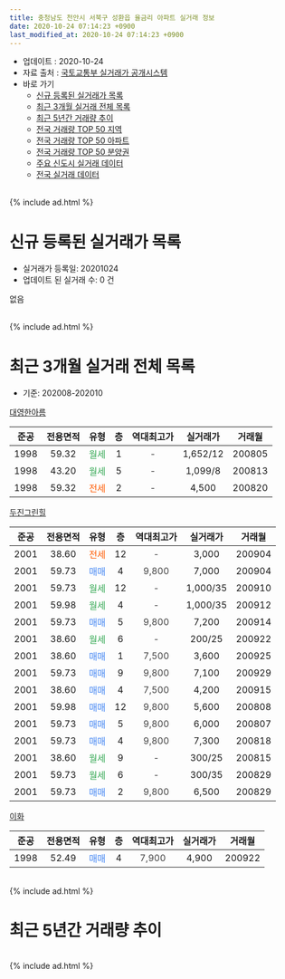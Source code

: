 ```yaml
---
title: 충청남도 천안시 서북구 성환읍 율금리 아파트 실거래 정보
date: 2020-10-24 07:14:23 +0900
last_modified_at: 2020-10-24 07:14:23 +0900
---
```


* 업데이트 : 2020-10-24
* 자료 출처 : [국토교통부 실거래가 공개시스템](http://rt.molit.go.kr)
* 바로 가기
    * [신규 등록된 실거래가 목록](#신규-등록된-실거래가-목록)
    * [최근 3개월 실거래 전체 목록](#최근-3개월-실거래-전체-목록)
    * [최근 5년간 거래량 추이](#최근-5년간-거래량-추이)
    * [전국 거래량 TOP 50 지역](https://inasie.github.io/apt-trade-info/최근-3개월-전국에서-가장-거래가-많이-발생한-지역)
    * [전국 거래량 TOP 50 아파트](https://inasie.github.io/apt-trade-info/최근-3개월-전국에서-가장-거래가-많이-발생한-아파트)
    * [전국 거래량 TOP 50 분양권](https://inasie.github.io/apt-trade-info/최근-3개월-전국에서-가장-거래가-많이-발생한-분양권)
    * [주요 신도시 실거래 데이터](https://inasie.github.io/apt-trade-info/주요-신도시)
    * [전국 실거래 데이터](https://inasie.github.io/apt-trade-info/전국)
<br>
{% include ad.html %}
<br>

# 신규 등록된 실거래가 목록
* 실거래가 등록일: 20201024
* 업데이트 된 실거래 수: 0 건

없음

<br>
{% include ad.html %}
<br>

# 최근 3개월 실거래 전체 목록
* 기준: 202008-202010


[대영한아름](https://search.naver.com/search.naver?query=%EC%B6%A9%EC%B2%AD%EB%82%A8%EB%8F%84+%EC%B2%9C%EC%95%88%EC%8B%9C+%EC%84%9C%EB%B6%81%EA%B5%AC+%EC%84%B1%ED%99%98%EC%9D%8D+%EC%9C%A8%EA%B8%88%EB%A6%AC+%EB%8C%80%EC%98%81%ED%95%9C%EC%95%84%EB%A6%84)

|준공|전용면적|유형|층|역대최고가|실거래가|거래월|
|:---:|:---:|:---:|:---:|:---:|:---:|:---:|
|1998|59.32|<span style="color:#34a853">월세</span>|1|<span style="color:#444444">-</span>|1,652/12|200805|
|1998|43.20|<span style="color:#34a853">월세</span>|5|<span style="color:#444444">-</span>|1,099/8|200813|
|1998|59.32|<span style="color:#ff5a00">전세</span>|2|<span style="color:#444444">-</span>|4,500|200820|

[두진그린힐](https://search.naver.com/search.naver?query=%EC%B6%A9%EC%B2%AD%EB%82%A8%EB%8F%84+%EC%B2%9C%EC%95%88%EC%8B%9C+%EC%84%9C%EB%B6%81%EA%B5%AC+%EC%84%B1%ED%99%98%EC%9D%8D+%EC%9C%A8%EA%B8%88%EB%A6%AC+%EB%91%90%EC%A7%84%EA%B7%B8%EB%A6%B0%ED%9E%90)

|준공|전용면적|유형|층|역대최고가|실거래가|거래월|
|:---:|:---:|:---:|:---:|:---:|:---:|:---:|
|2001|38.60|<span style="color:#ff5a00">전세</span>|12|<span style="color:#444444">-</span>|3,000|200904|
|2001|59.73|<span style="color:#4285f3">매매</span>|4|<span style="color:#444444">9,800</span>|7,000|200904|
|2001|59.73|<span style="color:#34a853">월세</span>|12|<span style="color:#444444">-</span>|1,000/35|200910|
|2001|59.98|<span style="color:#34a853">월세</span>|4|<span style="color:#444444">-</span>|1,000/35|200912|
|2001|59.73|<span style="color:#4285f3">매매</span>|5|<span style="color:#444444">9,800</span>|7,200|200914|
|2001|38.60|<span style="color:#34a853">월세</span>|6|<span style="color:#444444">-</span>|200/25|200922|
|2001|38.60|<span style="color:#4285f3">매매</span>|1|<span style="color:#444444">7,500</span>|3,600|200925|
|2001|59.73|<span style="color:#4285f3">매매</span>|9|<span style="color:#444444">9,800</span>|7,100|200929|
|2001|38.60|<span style="color:#4285f3">매매</span>|4|<span style="color:#444444">7,500</span>|4,200|200915|
|2001|59.98|<span style="color:#4285f3">매매</span>|12|<span style="color:#444444">9,800</span>|5,600|200808|
|2001|59.73|<span style="color:#4285f3">매매</span>|5|<span style="color:#444444">9,800</span>|6,000|200807|
|2001|59.73|<span style="color:#4285f3">매매</span>|4|<span style="color:#444444">9,800</span>|7,300|200818|
|2001|38.60|<span style="color:#34a853">월세</span>|9|<span style="color:#444444">-</span>|300/25|200815|
|2001|59.73|<span style="color:#34a853">월세</span>|6|<span style="color:#444444">-</span>|300/35|200829|
|2001|59.73|<span style="color:#4285f3">매매</span>|2|<span style="color:#444444">9,800</span>|6,500|200829|

[이화](https://search.naver.com/search.naver?query=%EC%B6%A9%EC%B2%AD%EB%82%A8%EB%8F%84+%EC%B2%9C%EC%95%88%EC%8B%9C+%EC%84%9C%EB%B6%81%EA%B5%AC+%EC%84%B1%ED%99%98%EC%9D%8D+%EC%9C%A8%EA%B8%88%EB%A6%AC+%EC%9D%B4%ED%99%94)

|준공|전용면적|유형|층|역대최고가|실거래가|거래월|
|:---:|:---:|:---:|:---:|:---:|:---:|:---:|
|1998|52.49|<span style="color:#4285f3">매매</span>|4|<span style="color:#444444">7,900</span>|4,900|200922|


<br>
{% include ad.html %}
<br>

# 최근 5년간 거래량 추이


<div style="width:100%;">
    <canvas id="deal_progress" height="200"></canvas>
</div>

<script>
new Chart(document.getElementById("deal_progress"), {
    type: 'line',
    data: {
        labels: ['201510','201511','201512','201601','201602','201603','201604','201605','201606','201607','201608','201609','201610','201611','201612','201701','201702','201703','201704','201705','201706','201707','201708','201709','201710','201711','201712','201801','201802','201803','201804','201805','201806','201807','201808','201809','201810','201811','201812','201901','201902','201903','201904','201905','201906','201907','201908','201909','201910','201911','201912','202001','202002','202003','202004','202005','202006','202007','202008','202009','202010'],
        datasets: [{
            label: '매매',
            pointRadius: 1,
            data: [4, 13, 10, 9, 9, 3, 11, 9, 7, 3, 9, 10, 8, 8, 7, 6, 7, 16, 7, 4, 13, 2, 6, 4, 6, 5, 5, 7, 7, 11, 10, 7, 7, 8, 11, 6, 4, 5, 2, 2, 3, 5, 3, 6, 3, 5, 4, 9, 6, 5, 2, 1, 2, 3, 2, 3, 7, 9, 4, 6, 0],
            borderColor: "rgba(255, 201, 14, 1)",
            backgroundColor: "rgba(255, 201, 14, 0.5)",
            fill: false,
            lineTension: 0
        },{
            label: '전월세',
            pointRadius: 1,
            data: [8, 5, 3, 8, 6, 6, 7, 6, 3, 7, 6, 6, 6, 4, 2, 2, 5, 5, 6, 2, 4, 7, 7, 5, 1, 4, 4, 6, 7, 13, 2, 2, 7, 5, 4, 6, 5, 1, 2, 4, 5, 4, 5, 3, 1, 4, 5, 4, 5, 1, 1, 2, 2, 4, 1, 5, 4, 6, 5, 4, 0],
            borderColor: "rgba(0, 141, 185, 1)",
            backgroundColor: "rgba(0, 141, 185, 0.5)",
            fill: false,
            lineTension: 0
        }
        ]
    },
    options: {
        responsive: true,
        title: {
            display: false
        },
        tooltips: {
            mode: 'index',
            intersect: false
        },
        hover: {
            mode: 'nearest',
            intersect: true
        },
        scales: {
            xAxes: [{
                display: true,
                scaleLabel: {
                    display: true,
                    labelString: '년/월'
                }
            }],
            yAxes: [{
                display: true,
                ticks: {
                    suggestedMin: 0,
                },
                scaleLabel: {
                    display: true,
                    labelString: '실거래 수'
                }
            }]
        }
    }
});

</script>


<br>
{% include ad.html %}
<br>

